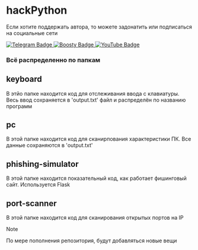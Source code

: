 # hackPython

Если хотите поддержать автора, то можете задонатить или подписаться на социальные сети

<div id="badges">
  <a href="https://t.me/tulopex">
    <img src="https://img.shields.io/badge/Telegram-blue?style=for-the-badge&logo=telegram&logoColor=white" alt="Telegram Badge"/>
  </a>
  <a href="https://boosty.to/tulopex/donate">
    <img src="https://img.shields.io/badge/Boosty-orange?style=for-the-badge&logo=boosty&logoColor=white" alt="Boosty Badge"/>
  </a>
  <a href="https://www.youtube.com/@Tulopex">
    <img src="https://img.shields.io/badge/YouTube-red?style=for-the-badge&logo=youtube&logoColor=white" alt="YouTube Badge"/>
  </a>
</div>

### Всё распределенно по папкам

## keyboard

В этйо папке находится код для отслеживания ввода с клавиатуры.
Весь ввод сохраняется в 'output.txt' файл и распределён по названию программ

## pc

В этой папке находится код для сканирпования характеристики ПК. 
Все данные сохраняются в 'output.txt'

## phishing-simulator

В этой папке находится показательный код, как работает фишинговый сайт.
Используется Flask

## port-scanner

В этой папке находится код для сканирования открытых портов на IP

> [!NOTE]
> По мере пополнения репозитория, будут добавляться новые вещи
